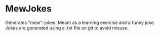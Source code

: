 # MewJokes
Generates "mew"-jokes. Meant as a learning exercise and a funny joke. Jokes are generated using a .txt file on git to avoid misuse.
